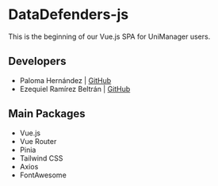# DataDefenders-js

This is the beginning of our Vue.js SPA for UniManager users.

## Developers

- Paloma Hernández | [GitHub](https://github.com/PalomaHernandez)
- Ezequiel Ramírez Beltrán | [GitHub](https://github.com/zeke0816)

## Main Packages

- Vue.js
- Vue Router
- Pinia
- Tailwind CSS
- Axios
- FontAwesome
